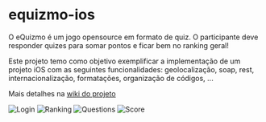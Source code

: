 equizmo-ios
===========

O eQuizmo é um jogo opensource em formato de quiz. O participante deve responder quizes para somar pontos e ficar bem no ranking geral!

Este projeto temo como objetivo exemplificar a implementação de um projeto iOS com as seguintes funcionalidades:
geolocalização, soap, rest, internacionalização, formatações, organização de códigos, ...

Mais detalhes na [wiki do projeto](https://github.com/exmo/equizmo-ios/wiki)

![Login](http://exmo.github.com/images/ios/login_screen.png)
![Ranking](http://exmo.github.com/images/ios/ranking_screen.png)
![Questions](http://exmo.github.com/images/ios/question_screen.png)
![Score](http://exmo.github.com/images/ios/score_screen.png)

